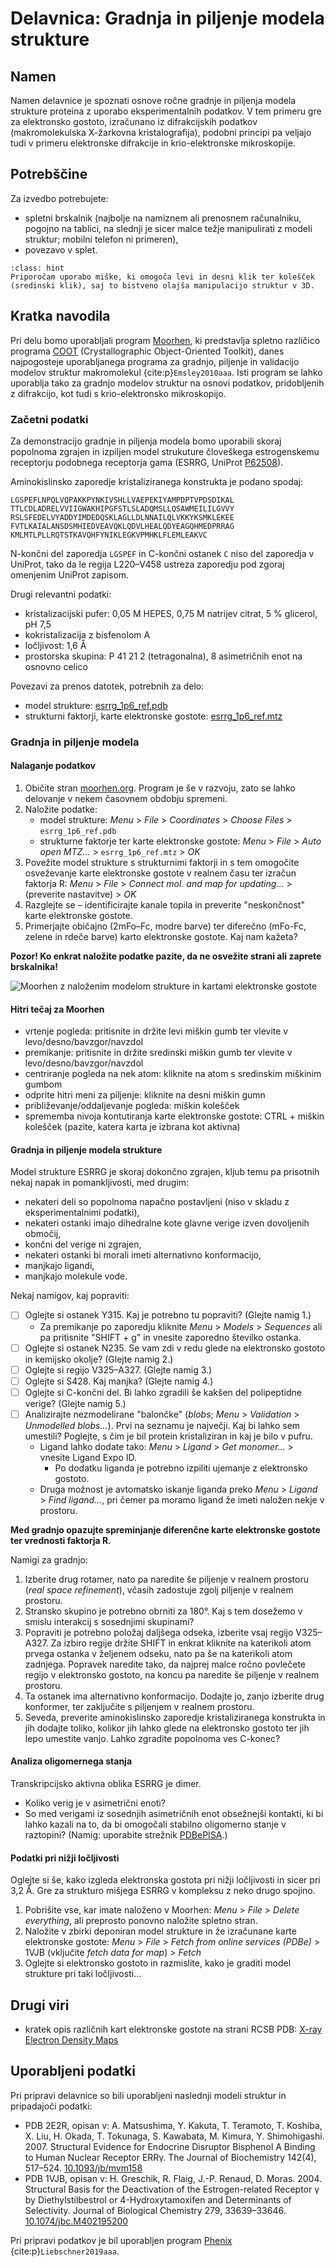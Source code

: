 # Delavnica: Gradnja in piljenje modela strukture

## Namen

Namen delavnice je spoznati osnove ročne gradnje in piljenja modela strukture proteina z uporabo eksperimentalnih podatkov. V tem primeru gre za elektronsko gostoto, izračunano iz difrakcijskih podatkov (makromolekulska X-žarkovna kristalografija), podobni principi pa veljajo tudi v primeru elektronske difrakcije in krio-elektronske mikroskopije.

## Potrebščine

Za izvedbo potrebujete:
- spletni brskalnik (najbolje na namiznem ali prenosnem računalniku, pogojno na tablici, na slednji je sicer malce težje manipulirati z modeli struktur; mobilni telefon ni primeren),
- povezavo v splet.

```{admonition} Miška
:class: hint
Priporočam uporabo miške, ki omogoča levi in desni klik ter kolešček (sredinski klik), saj to bistveno olajša manipulacijo struktur v 3D.
```

## Kratka navodila

Pri delu bomo uporabljali program [Moorhen](https://moorhen.org/), ki predstavlja spletno različico programa [COOT](https://www2.mrc-lmb.cam.ac.uk/personal/pemsley/coot/) (Crystallographic Object-Oriented Toolkit), danes najpogosteje uporabljanega programa za gradnjo, piljenje in validacijo modelov struktur makromolekul {cite:p}`Emsley2010aaa`. Isti program se lahko uporablja tako za gradnjo modelov struktur na osnovi podatkov, pridobljenih z difrakcijo, kot tudi s krio-elektronsko mikroskopijo.

### Začetni podatki

Za demonstracijo gradnje in piljenja modela bomo uporabili skoraj popolnoma zgrajen in izpiljen model strukuture človeškega estrogenskemu receptorju podobnega receptorja gama (ESRRG, UniProt [P62508](https://www.uniprot.org/uniprotkb/P62508)).

Aminokislinsko zaporedje kristaliziranega konstrukta je podano spodaj:

```
LGSPEFLNPQLVQPAKKPYNKIVSHLLVAEPEKIYAMPDPTVPDSDIKAL
TTLCDLADRELVVIIGWAKHIPGFSTLSLADQMSLLQSAWMEILILGVVY
RSLSFEDELVYADDYIMDEDQSKLAGLLDLNNAILQLVKKYKSMKLEKEE
FVTLKAIALANSDSMHIEDVEAVQKLQDVLHEALQDYEAGQHMEDPRRAG
KMLMTLPLLRQTSTKAVQHFYNIKLEGKVPMHKLFLEMLEAKVC
```

N-končni del zaporedja `LGSPEF` in C-končni ostanek `C` niso del zaporedja v UniProt, tako da le regija L220–V458 ustreza zaporedju pod zgoraj omenjenim UniProt zapisom.

Drugi relevantni podatki:
- kristalizacijski pufer: 0,05 M HEPES, 0,75 M natrijev citrat, 5 % glicerol, pH 7,5
- kokristalizacija z bisfenolom A
- ločljivost: 1,6 Å
- prostorska skupina: P 41 21 2 (tetragonalna), 8 asimetričnih enot na osnovno celico

Povezavi za prenos datotek, potrebnih za delo:
- model strukture: [esrrg_1p6_ref.pdb](https://raw.githubusercontent.com/mpavsic/sbio/main/sbio/seminar/podatki/esrrg_1p6_ref.pdb)
- strukturni faktorji, karte elektronske gostote: [esrrg_1p6_ref.mtz](https://raw.githubusercontent.com/mpavsic/sbio/main/sbio/seminar/podatki/esrrg_1p6_ref.mtz)

### Gradnja in piljenje modela

#### Nalaganje podatkov

1. Običite stran [moorhen.org](https://moorhen.org). Program je še v razvoju, zato se lahko delovanje v nekem časovnem obdobju spremeni.
2. Naložite podatke:
    - model strukture: *Menu* > *File* > *Coordinates* > *Choose Files* > `esrrg_1p6_ref.pdb`
    - strukturne faktorje ter karte elektronske gostote: *Menu* > *File* > *Auto open MTZ...* > `esrrg_1p6_ref.mtz` > *OK*
3. Povežite model strukture s strukturnimi faktorji in s tem omogočite osveževanje karte elektronske gostote v realnem času ter izračun faktorja R: *Menu* > *File* > *Connect mol. and map for updating...* > (preverite nastavitve) > *OK*
4. Razglejte se – identificirajte kanale topila in preverite "neskončnost" karte elektronske gostote.
5. Primerjajte običajno (2mFo–Fc, modre barve) ter diferečno (mFo-Fc, zelene in rdeče barve) karto elektronske gostote. Kaj nam kažeta?

**Pozor! Ko enkrat naložite podatke pazite, da ne osvežite strani ali zaprete brskalnika!**

![Moorhen z naloženim modelom strukture in kartami elektronske gostote](slike/delavnice-gradnja-Morheen-1.png)

#### Hitri tečaj za Moorhen

- vrtenje pogleda: pritisnite in držite levi miškin gumb ter vlevite v levo/desno/bavzgor/navzdol
- premikanje: pritisnite in držite sredinski miškin gumb ter vlevite v levo/desno/bavzgor/navzdol
- centriranje pogleda na nek atom: kliknite na atom s sredinskim miškinim gumbom
- odprite hitri meni za piljenje: kliknite na desni miškin gumn
- približevanje/oddaljevanje pogleda: miškin kolešček
- sprememba nivoja kontutiranja karte elektronske gostote: CTRL + miškin kolešček (pazite, katera karta je izbrana kot aktivna)

#### Gradnja in piljenje modela strukture

Model strukture ESRRG je skoraj dokončno zgrajen, kljub temu pa prisotnih nekaj napak in pomankljivosti, med drugim:
- nekateri deli so popolnoma napačno postavljeni (niso v skladu z eksperimentalnimi podatki),
- nekateri ostanki imajo dihedralne kote glavne verige izven dovoljenih območij,
- končni del verige ni zgrajen,
- nekateri ostanki bi morali imeti alternativno konformacijo,
- manjkajo ligandi,
- manjkajo molekule vode.

Nekaj namigov, kaj popraviti:
- [ ] Oglejte si ostanek Y315. Kaj je potrebno tu popraviti? (Glejte namig 1.)
    -  Za premikanje po zaporedju kliknite *Menu* > *Models* > *Sequences* ali pa pritisnite "SHIFT + g" in vnesite zaporedno številko ostanka.
- [ ] Oglejte si ostanek N235. Se vam zdi v redu glede na elektronsko gostoto in kemijsko okolje? (Glejte namig 2.)
- [ ] Oglejte si regijo V325–A327. (Glejte namig 3.)
- [ ] Oglejte si S428. Kaj manjka? (Glejte namig 4.)
- [ ] Oglejte si C-končni del. Bi lahko zgradili še kakšen del polipeptidne verige? (Glejte namig 5.)
- [ ] Analizirajte nezmodelirane "balončke" (*blobs*; *Menu* > *Validation* > *Unmodelled blobs...*). Prvi na seznamu je največji. Kaj bi lahko sem umestili? Poglejte, s čim je bil protein kristaliziran in kaj je bilo v pufru.
    - Ligand lahko dodate tako: *Menu* > *Ligand* > *Get monomer...* > vnesite Ligand Expo ID.
        - Po dodatku liganda je potrebno izpiliti ujemanje z elektronsko gostoto.
    - Druga možnost je avtomatsko iskanje liganda preko *Menu* > *Ligand* > *Find ligand...*, pri čemer pa moramo ligand že imeti naložen nekje v prostoru.

**Med gradnjo opazujte spreminjanje diferenčne karte elektronske gostote ter vrednosti faktorja R.**

Namigi za gradnjo:
1. Izberite drug rotamer, nato pa naredite še piljenje v realnem prostoru (*real space refinement*), včasih zadostuje zgolj piljenje v realnem prostoru.
2. Stransko skupino je potrebno obrniti za 180°. Kaj s tem dosežemo v smislu interakcij s sosednjimi skupinami?
3. Popraviti je potrebno položaj daljšega odseka, izberite vsaj regijo V325–A327. Za izbiro regije držite SHIFT in enkrat kliknite na katerikoli atom prvega ostanka v željenem odseku, nato pa še na katerikoli atom zadnjega. Popravek naredite tako, da najprej malce ročno povlečete regijo v elektronsko gostoto, na koncu pa naredite še piljenje v realnem prostoru.
4. Ta ostanek ima alternativno konformacijo. Dodajte jo, zanjo izberite drug konformer, ter zaključite s piljenjem v realnem prostoru.
5. Seveda, preverite aminokislinsko zaporedje kristaliziranega konstrukta in jih dodajte toliko, kolikor jih lahko glede na elektronsko gostoto ter jih lepo umestite vanjo. Lahko zgradite popolnoma ves C-konec?

#### Analiza oligomernega stanja

Transkripcijsko aktivna oblika ESRRG je dimer.

- Koliko verig je v asimetrični enoti?
- So med verigami iz sosednjih asimetričnih enot obsežnejši kontakti, ki bi lahko kazali na to, da bi omogočali stabilno oligomerno stanje v raztopini? (Namig: uporabite strežnik [PDBePISA](https://www.ebi.ac.uk/pdbe/pisa/).)

#### Podatki pri nižji ločljivosti

Oglejte si še, kako izgleda elektronska gostota pri nižji ločljivosti in sicer pri 3,2 Å. Gre za strukturo mišjega ESRRG v kompleksu z neko drugo spojino.

1. Pobrišite vse, kar imate naloženo v Moorhen: *Menu* > *File* > *Delete everything*, ali preprosto ponovno naložite spletno stran.
2. Naložite v zbirki deponiran model strukture in že izračunane karte elektronske gostote: *Menu* > *File* > *Fetch from online services (PDBe)* > 1VJB (vključite *fetch data for map*) > *Fetch*
3. Oglejte si elektronsko gostoto in razmislite, kako je graditi model strukture pri taki ločljivosti...

## Drugi viri

- kratek opis različnih kart elektronske gostote na strani RCSB PDB: [X-ray Electron Density Maps](https://www.rcsb.org/docs/general-help/x-ray-electron-density-maps)

## Uporabljeni podatki

Pri pripravi delavnice so bili uporabljeni naslednji modeli struktur in pripadajoči podatki:
- PDB 2E2R, opisan v: A. Matsushima, Y. Kakuta, T. Teramoto, T. Koshiba, X. Liu, H. Okada, T. Tokunaga, S. Kawabata, M. Kimura, Y. Shimohigashi. 2007. Structural Evidence for Endocrine Disruptor Bisphenol A Binding to Human Nuclear Receptor ERRγ. The Journal of Biochemistry 142(4), 517–524. [10.1093/jb/mvm158](https://dx.doi.org/10.1093/jb/mvm158)
- PDB 1VJB, opisan v: H. Greschik, R. Flaig, J.-P. Renaud, D. Moras. 2004. Structural Basis for the Deactivation of the Estrogen-related Receptor γ by Diethylstilbestrol or 4-Hydroxytamoxifen and Determinants of Selectivity. Journal of Biological Chemistry 279, 33639–33646. [10.1074/jbc.M402195200](https://dx.doi.org/10.1074/jbc.M402195200)

Pri pripravi podatkov je bil uporabljen program [Phenix](https://phenix-online.org/) {cite:p}`Liebschner2019aaa`.